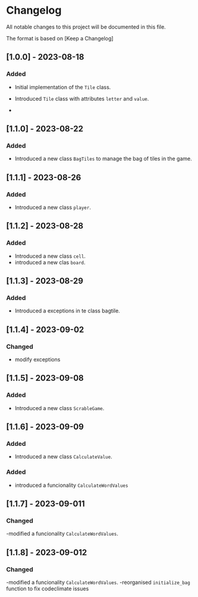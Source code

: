 # Changelog

All notable changes to this project will be documented in this file.

The format is based on [Keep a Changelog]



## [1.0.0] - 2023-08-18

### Added

- Initial implementation of the `Tile` class.
- Introduced `Tile` class with attributes `letter` and `value`.


- 


## [1.1.0] - 2023-08-22



### Added

- Introduced a new class `BagTiles` to manage the bag of tiles in the game.




## [1.1.1] - 2023-08-26



### Added

- Introduced a new class `player`.




## [1.1.2] - 2023-08-28



### Added

- Introduced a new class `cell`.
- introduced a new clas `board`.

## [1.1.3] - 2023-08-29

### Added

- Introduced a exceptions in te class bagtile.

## [1.1.4] - 2023-09-02

### Changed 

- modify exceptions 


## [1.1.5] - 2023-09-08



### Added

- Introduced a new class `ScrableGame`.


## [1.1.6] - 2023-09-09



### Added

- Introduced a new class `CalculateValue`.
### Added
- introduced a funcionality `CalculateWordValues`


## [1.1.7] - 2023-09-011



### Changed

-modified a funcionality `CalculateWordValues`.


## [1.1.8] - 2023-09-012



### Changed

-modified a  funcionality `CalculateWordValues`.
-reorganised  `initialize_bag` function to fix codeclimate issues
